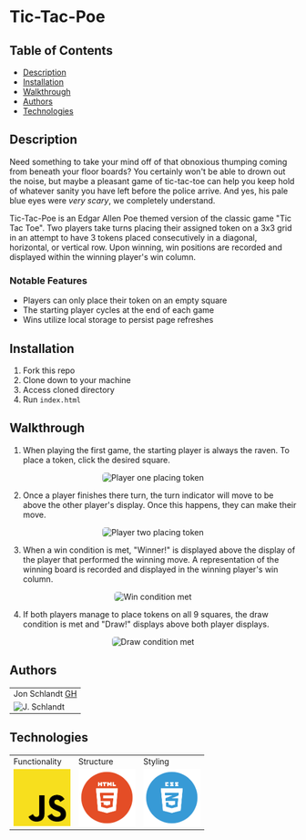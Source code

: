 # Tic-Tac-Poe

## Table of Contents
* [Description](#description)
* [Installation](#installation)
* [Walkthrough](#walkthrough)
* [Authors](#authors)
* [Technologies](#technologies)

## Description

Need something to take your mind off of that obnoxious thumping coming from beneath your floor boards? You certainly won't be able to drown out the noise, but maybe a pleasant game of tic-tac-toe can help you keep hold of whatever sanity you have left before the police arrive. And yes, his pale blue eyes were *very scary*, we completely understand.

Tic-Tac-Poe is an Edgar Allen Poe themed version of the classic game "Tic Tac Toe". Two players take turns placing their assigned token on a 3x3 grid in an attempt to have 3 tokens placed consecutively in a diagonal, horizontal, or vertical row. Upon winning, win positions are recorded and displayed within the winning player's win column.

### Notable Features
* Players can only place their token on an empty square
* The starting player cycles at the end of each game
* Wins utilize local storage to persist page refreshes

## Installation
1. Fork this repo
2. Clone down to your machine
3. Access cloned directory
4. Run `index.html`

## Walkthrough
1. When playing the first game, the starting player is always the raven. To place a token, click the desired square.

<p align="center"><img src="https://media.giphy.com/media/zLdLCgCSXIR5PtVaUk/giphy.gif" alt="Player one placing token" width="450" height="auto" style="border-radius:5px"/><br></p>

2. Once a player finishes there turn, the turn indicator will move to be above the other player's display. Once this happens, they can make their move.

<p align="center"><img src="https://media.giphy.com/media/b67C7ukvWwhw5iflzN/giphy.gif" alt="Player two placing token" width="450" height="auto" style="border-radius:5px"/><br></p>

3. When a win condition is met, "Winner!" is displayed above the display of the player that performed the winning move. A representation of the winning board is recorded and displayed in the winning player's win column.

<p align="center"><img src="https://media.giphy.com/media/kohxuE60KLmjWrREbV/giphy.gif" alt="Win condition met" width="450" height="auto" style="border-radius:5px"/><br></p>

4. If both players manage to place tokens on all 9 squares, the draw condition is met and "Draw!" displays above both player displays.

<p align="center"><img src="https://media.giphy.com/media/pxElqbORoWO7Tu1g5W/giphy.gif" alt="Draw condition met" width="450" height="auto" style="border-radius:5px"/><br></p>

## Authors
<table>
    <tr>
        <td> Jon Schlandt <a href="https://github.com/jon-schlandt">GH</td>
    </tr>
    </tr>
        <td><img src="https://avatars.githubusercontent.com/u/75702270?s=460&u=421bb225c458388a212f290378351ab7e30e5e10&v=4" alt="J. Schlandt" width="125" height="auto" /></td>
    </tr>
</table>

## Technologies
<table>
    <tr>
        <td>Functionality</td>
        <td>Structure</td>
        <td>Styling</td>
    </tr>
    </tr>
        <td><img src="./assets/readme/js-icon.png" alt="javascript" width="100" height="auto" /></td>
        <td><img src="./assets/readme/html-logo.png" alt="html" width="100" height="auto" /></td>
        <td><img src="./assets/readme/css-logo.png" alt="css" width="100" height="auto" /></td>
    </tr>
</table>
